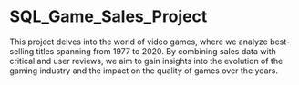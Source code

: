 # SQL_Game_Sales_Project
This project delves into the world of video games, where we analyze best-selling titles spanning from 1977 to 2020. 
By combining sales data with critical and user reviews, we aim to gain insights into the evolution of the gaming industry 
and the impact on the quality of games over the years.
